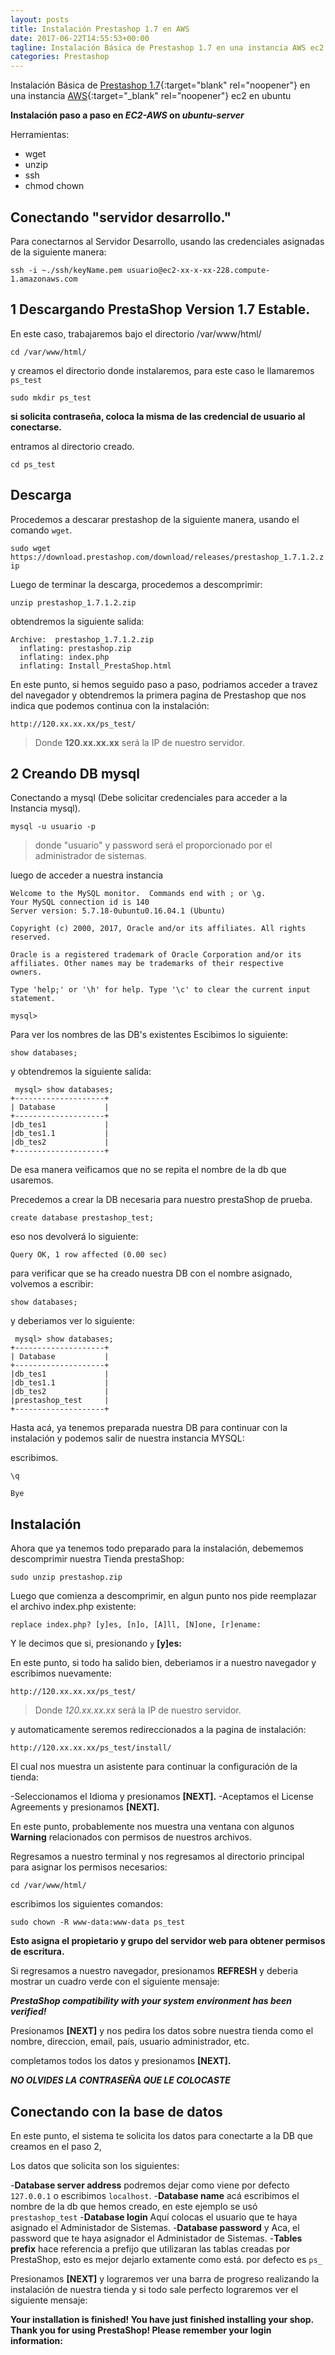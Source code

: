 ```yaml
---
layout: posts
title: Instalación Prestashop 1.7 en AWS
date: 2017-06-22T14:55:53+00:00
tagline: Instalación Básica de Prestashop 1.7 en una instancia AWS ec2 en ubuntu
categories: Prestashop
---
```


Instalación Básica de [Prestashop 1.7](https://www.prestashop.com/en){:target="blank" rel="noopener"} en una instancia [AWS](https://aws.amazon.com/){:target="_blank" rel="noopener"} ec2 en ubuntu

**Instalación paso a paso en _EC2-AWS_ on _ubuntu-server_**

Herramientas:

* wget
* unzip
* ssh
* chmod chown

## Conectando "servidor desarrollo."

Para conectarnos al Servidor Desarrollo, usando las credenciales asignadas de la siguiente manera:

`ssh -i ~./ssh/keyName.pem usuario@ec2-xx-x-xx-228.compute-1.amazonaws.com`

## 1 Descargando PrestaShop Version 1.7 Estable.

En este caso, trabajaremos bajo el directorio /var/www/html/

`cd /var/www/html/`

y creamos el directorio donde instalaremos, para este caso le llamaremos `ps_test`

`sudo mkdir ps_test`

**si solicita contraseña, coloca la misma de las credencial de usuario al conectarse.**

entramos al directorio creado.

`cd ps_test`

## Descarga

Procedemos a descarar prestashop de la siguiente manera, usando el comando `wget`.

`sudo wget https://download.prestashop.com/download/releases/prestashop_1.7.1.2.zip`

Luego de terminar la descarga, procedemos a descomprimir:

`unzip prestashop_1.7.1.2.zip`

obtendremos la siguiente salida:

```
Archive:  prestashop_1.7.1.2.zip
  inflating: prestashop.zip          
  inflating: index.php               
  inflating: Install_PrestaShop.html
```

En este punto, si hemos seguido paso a paso, podriamos acceder a travez del navegador y obtendremos la primera pagina de Prestashop que nos indica que podemos continua con la instalación:

`http://120.xx.xx.xx/ps_test/`

> Donde **120.xx.xx.xx** será la IP de nuestro servidor. 

## 2 Creando DB mysql

Conectando a mysql (Debe solicitar credenciales para acceder a la Instancia mysql).

`mysql -u usuario -p`

> donde "usuario" y password será el proporcionado por el administrador de sistemas.

luego de acceder a nuestra instancia 

```
Welcome to the MySQL monitor.  Commands end with ; or \g.
Your MySQL connection id is 140
Server version: 5.7.18-0ubuntu0.16.04.1 (Ubuntu)

Copyright (c) 2000, 2017, Oracle and/or its affiliates. All rights reserved.

Oracle is a registered trademark of Oracle Corporation and/or its
affiliates. Other names may be trademarks of their respective
owners.

Type 'help;' or '\h' for help. Type '\c' to clear the current input statement.

mysql>

```
Para ver los nombres de las DB's existentes Escibimos lo siguiente:

`show databases;`
 
 y obtendremos la siguiente salida:
```
 mysql> show databases;
+--------------------+
| Database           |
+--------------------+
|db_tes1             |
|db_tes1.1           |
|db_tes2             |
+--------------------+
```
De esa manera veificamos que no se repita el nombre de la db que usaremos.

Precedemos a crear la DB necesaria para nuestro prestaShop de prueba.

`create database prestashop_test;`

eso nos devolverá lo siguiente:

```
Query OK, 1 row affected (0.00 sec)
```

para verificar que se ha creado nuestra DB con el nombre asignado, volvemos a escribir:

`show databases;`

y deberiamos ver lo siguiente:

```
 mysql> show databases;
+--------------------+
| Database           |
+--------------------+
|db_tes1             |
|db_tes1.1           |
|db_tes2             |
|prestashop_test     |
+--------------------+
```

Hasta acá, ya tenemos preparada nuestra DB para continuar con la instalación y podemos salir de nuestra instancia MYSQL:

escribimos.

`\q`

```
Bye 
```

## Instalación

Ahora que ya tenemos todo preparado para la instalación, debememos descomprimir nuestra Tienda prestaShop:

`sudo unzip prestashop.zip`

Luego que comienza a descomprimir, en algun punto nos pide reemplazar el archivo index.php existente:

```
replace index.php? [y]es, [n]o, [A]ll, [N]one, [r]ename:
```

Y le decimos que si, presionando `y` **[y]es:**

En este punto, si todo ha salido bien, deberiamos ir a nuestro navegador y escribimos nuevamente:

`http://120.xx.xx.xx/ps_test/`

> Donde *120.xx.xx.xx* será la IP de nuestro servidor.

y automaticamente seremos redireccionados a la pagina de instalación:

`http://120.xx.xx.xx/ps_test/install/`

El cual nos muestra un asistente para continuar la configuración de la tienda:

-Seleccionamos el Idioma y presionamos **[NEXT].**
-Aceptamos el License Agreements y presionamos  **[NEXT].**

En este punto, probablemente nos muestra una ventana con algunos **Warning** relacionados con permisos de nuestros archivos.

Regresamos a nuestro terminal y nos regresamos al directorio principal para asignar los permisos necesarios:

`cd /var/www/html/`

escribimos los siguientes comandos:

`sudo chown -R www-data:www-data ps_test`

**Esto asigna el propietario y grupo del servidor web para obtener permisos de escritura.**

Si regresamos a nuestro navegador, presionamos **REFRESH** y deberia mostrar un cuadro verde con el siguiente mensaje:

**_PrestaShop compatibility with your system environment has been verified!_**

Presionamos **[NEXT]** y nos pedira los datos sobre nuestra tienda como el nombre, direccion, email, país, usuario administrador, etc.

completamos todos los datos y presionamos **[NEXT].**

**_NO OLVIDES LA CONTRASEÑA QUE LE COLOCASTE_**

## Conectando con la base de datos

En este punto, el sistema te solicita los datos para conectarte a la DB que creamos en el paso 2,

Los datos que solicita son los siguientes:

-**Database server address** podremos dejar como viene por defecto `127.0.0.1` o escribimos `localhost`.
-**Database name** acá escribimos el nombre de la db que hemos creado, en este ejemplo se usó `prestashop_test`
-**Database login** Aquí colocas el usuario que te haya asignado el Administador de Sistemas.
-**Database password** y Aca, el password que te haya asignador el Administador de Sistemas.
-**Tables prefix** hace referencia a prefijo que utilizaran las tablas creadas por PrestaShop, esto es mejor dejarlo extamente como está. por defecto es `ps_`

Presionamos **[NEXT]** y lograremos ver una barra de progreso realizando la instalación de nuestra tienda y si todo sale perfecto lograremos ver el siguiente mensaje:

**Your installation is finished! You have just finished installing your shop. Thank you for using PrestaShop! Please remember your login information:**